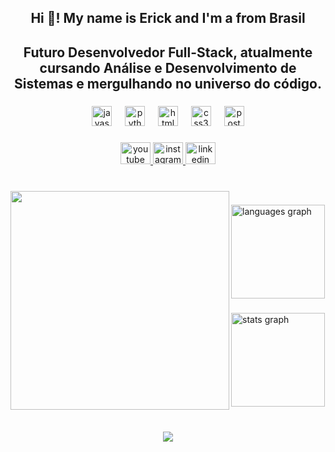 <h2 align="center">Hi 👋! My name is Erick and I'm a from Brasil</h2>

###

<h2 align="center">Futuro Desenvolvedor Full-Stack, atualmente cursando Análise e Desenvolvimento de Sistemas e mergulhando no universo do código.</h2>

###

<div align="center">
  <img src="https://cdn.jsdelivr.net/gh/devicons/devicon/icons/javascript/javascript-original.svg" height="32" alt="javascript logo"  />
  <img width="13" />
  <img src="https://cdn.jsdelivr.net/gh/devicons/devicon/icons/python/python-original.svg" height="32" alt="python logo"  />
  <img width="13" />
  <img src="https://cdn.jsdelivr.net/gh/devicons/devicon/icons/html5/html5-original.svg" height="32" alt="html5 logo"  />
  <img width="13" />
  <img src="https://cdn.jsdelivr.net/gh/devicons/devicon/icons/css3/css3-original.svg" height="32" alt="css3 logo"  />
  <img width="13" />
  <img src="https://cdn.jsdelivr.net/gh/devicons/devicon/icons/postgresql/postgresql-original.svg" height="32" alt="postgresql logo"  />
</div>

###

<div align="center">
  <a href="https://www.youtube.com/@Erick_build" target="_blank">
    <img src="https://raw.githubusercontent.com/maurodesouza/profile-readme-generator/master/src/assets/icons/social/youtube/default.svg" width="48" height="35" alt="youtube logo"  />
  </a>
  <a href="https://www.instagram.com/er1ckb/" target="_blank">
    <img src="https://raw.githubusercontent.com/maurodesouza/profile-readme-generator/master/src/assets/icons/social/instagram/default.svg" width="48" height="35" alt="instagram logo"  />
  </a>
  <img src="https://raw.githubusercontent.com/maurodesouza/profile-readme-generator/master/src/assets/icons/social/linkedin/default.svg" width="48" height="35" alt="linkedin logo"  />
</div>

###

<br clear="both">

<img align="left" height="350" src="https://camo.githubusercontent.com/82acdce067eaf02cefe3d6bfa45eec745881f42196a0947b4ea0bd2bfe13ad33/68747470733a2f2f692e70696e696d672e636f6d2f6f726967696e616c732f63362f30662f37342f63363066373435623838313964333439613338623031333361663664613263332e676966"  />

###

<div align="left">
  <img src="https://github-readme-stats.vercel.app/api/top-langs?username=ErickDsBR&locale=en&hide_title=false&layout=compact&card_width=320&langs_count=5&theme=discord_old_blurple&hide_border=false&order=2" height="150" alt="languages graph"  />
</div>

###

<div align="left">
  <img src="https://github-readme-stats.vercel.app/api?username=ErickDsBR&hide_title=true&hide_rank=false&show_icons=true&include_all_commits=true&count_private=true&disable_animations=false&theme=discord_old_blurple&locale=en&hide_border=false" height="150" alt="stats graph"  />
</div>

###

<br clear="both">

<div align="center">
  <img src="https://visitor-badge.laobi.icu/badge?page_id=ErickDsBR.ErickDsBR&"  />
</div>

###
